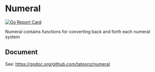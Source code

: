 # Numeral

[![Go Report Card](https://goreportcard.com/badge/github.com/tatoonz/numeral?style=flat-square)](https://goreportcard.com/report/github.com/tatoonz/numeral)

Numeral contains functions for converting back and forth each numeral system

## Document

See: <https://godoc.org/github.com/tatoonz/numeral>
